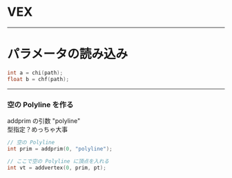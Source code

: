 # VEX  


---  

# パラメータの読み込み  

```c
int a = chi(path);
float b = chf(path);
```

---  

### 空の Polyline を作る  

addprim の引数 "polyline"  
型指定？めっちゃ大事  

```c
// 空の Polyline
int prim = addprim(0, "polyline");

// ここで空の Polyline に頂点を入れる
int vt = addvertex(0, prim, pt);  


```